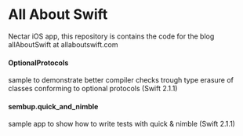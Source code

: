 All About Swift
==============

Nectar iOS app, this repository is contains the code for the blog allAboutSwift at allaboutswift.com


#### OptionalProtocols 

sample to demonstrate better compiler checks trough type erasure of classes conforming to optional protocols (Swift 2.1.1)

#### sembup.quick_and_nimble 

sample app to show how to write tests with quick & nimble (Swift 2.1.1)

